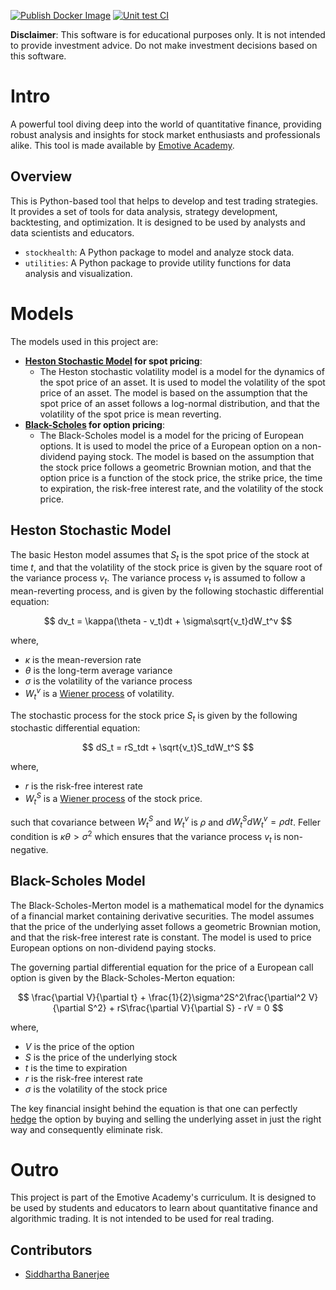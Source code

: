 [![Publish Docker Image](https://github.com/Emotive-Academy/QuantDive/actions/workflows/docker.yaml/badge.svg)](https://github.com/Emotive-Academy/QuantDive/actions/workflows/docker.yaml)
[![Unit test CI](https://github.com/Emotive-Academy/QuantDive/actions/workflows/test.yaml/badge.svg)](https://github.com/Emotive-Academy/QuantDive/actions/workflows/test.yaml)

**Disclaimer**: This software is for educational purposes only. It is not intended to provide investment advice. Do not make investment decisions based on this software.

# Intro 
A powerful tool diving deep into the world of quantitative finance, providing robust analysis and insights for stock market enthusiasts and professionals alike. This tool is made available by [Emotive Academy](http://emotive.academy).

## Overview

This is Python-based tool that helps to develop and test trading strategies. It provides a set of tools for data analysis, strategy development, backtesting, and optimization. It is designed to be used by analysts and data scientists and educators.

- `stockhealth`: A Python package to model and analyze stock data.
- `utilities`: A Python package to provide utility functions for data analysis and visualization.

# Models

The models used in this project are:

- **[Heston Stochastic Model](https://en.wikipedia.org/wiki/Heston_model) for spot pricing**: 
    - The Heston stochastic volatility model is a model for the dynamics of the spot price of an asset. It is used to model the volatility of the spot price of an asset. The model is based on the assumption that the spot price of an asset follows a log-normal distribution, and that the volatility of the spot price is mean reverting.
- **[Black-Scholes](https://en.wikipedia.org/wiki/Black–Scholes_model) for option pricing**: 
    - The Black-Scholes model is a model for the pricing of European options. It is used to model the price of a European option on a non-dividend paying stock. The model is based on the assumption that the stock price follows a geometric Brownian motion, and that the option price is a function of the stock price, the strike price, the time to expiration, the risk-free interest rate, and the volatility of the stock price.

## Heston Stochastic Model

The basic Heston model assumes that $S_t$ is the spot price of the stock at time $t$, and that the volatility of the stock price is given by the square root of the variance process $v_t$. The variance process $v_t$ is assumed to follow a mean-reverting process, and is given by the following stochastic differential equation:

$$  dv_t = \kappa(\theta - v_t)dt + \sigma\sqrt{v_t}dW_t^v $$

where, 
* $\kappa$ is the mean-reversion rate
* $\theta$ is the long-term average variance
* $\sigma$ is the volatility of the variance process
* $W_t^v$ is a [Wiener process](https://en.wikipedia.org/wiki/Wiener_process) of volatility.

The stochastic process for the stock price $S_t$ is given by the following stochastic differential equation:

$$ dS_t = rS_tdt + \sqrt{v_t}S_tdW_t^S $$

where, 
* $r$ is the risk-free interest rate
* $W_t^S$ is a [Wiener process](https://en.wikipedia.org/wiki/Wiener_process) of the stock price.

such that covariance between $W_t^S$ and $W_t^v$ is $\rho$ and $dW_t^S dW_t^v = \rho dt$. Feller condition is $\kappa\theta > \sigma^2$ which ensures that the variance process $v_t$ is non-negative.

## Black-Scholes Model

The Black-Scholes-Merton model is a mathematical model for the dynamics of a financial market containing derivative securities. The model assumes that the price of the underlying asset follows a geometric Brownian motion, and that the risk-free interest rate is constant. The model is used to price European options on non-dividend paying stocks.

The governing partial differential equation for the price of a European call option is given by the Black-Scholes-Merton equation:

$$ \frac{\partial V}{\partial t} + \frac{1}{2}\sigma^2S^2\frac{\partial^2 V}{\partial S^2} + rS\frac{\partial V}{\partial S} - rV = 0 $$

where,
* $V$ is the price of the option
* $S$ is the price of the underlying stock
* $t$ is the time to expiration
* $r$ is the risk-free interest rate
* $\sigma$ is the volatility of the stock price

The key financial insight behind the equation is that one can perfectly [hedge](https://en.wikipedia.org/wiki/Hedge_(finance)) the option by buying and selling the underlying asset in just the right way and consequently eliminate risk.

# Outro

This project is part of the Emotive Academy's curriculum. It is designed to be used by students and educators to learn about quantitative finance and algorithmic trading. It is not intended to be used for real trading.

## Contributors

- [Siddhartha Banerjee](https://github.com/sidbannet)

